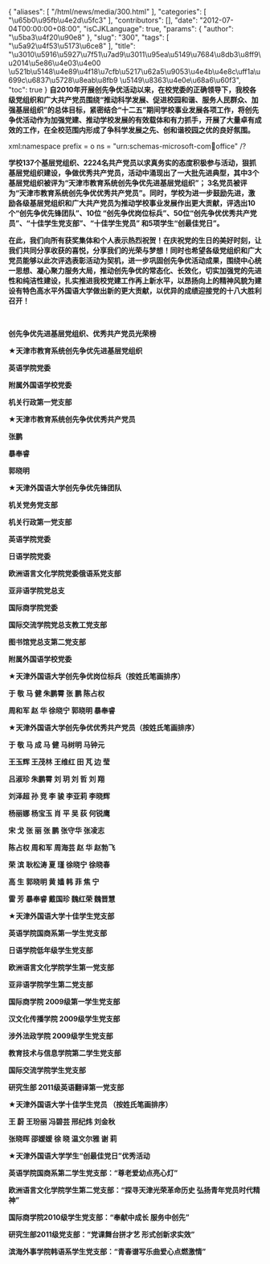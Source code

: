 {
    "aliases": [
        "/html/news/media/300.html"
    ],
    "categories": [
        "\u65b0\u95fb\u4e2d\u5fc3"
    ],
    "contributors": [],
    "date": "2012-07-04T00:00:00+08:00",
    "isCJKLanguage": true,
    "params": {
        "author": "\u5ba3\u4f20\u90e8"
    },
    "slug": "300",
    "tags": [
        "\u5a92\u4f53\u5173\u6ce8"
    ],
    "title": "\u3010\u5916\u5927\u7f51\u7ad9\u3011\u95ea\u5149\u7684\u8db3\u8ff9\u2014\u5e86\u4e03\u4e00 \u521b\u5148\u4e89\u4f18\u7cfb\u5217\u62a5\u9053\u4e4b\u4e8c\uff1a\u699c\u6837\u5728\u8eab\u8fb9 \u5149\u8363\u4e0e\u68a6\u60f3",
    "toc": true
}
**自2010年开展创先争优活动以来，在校党委的正确领导下，我校各级党组织和广大共产党员围绕“推动科学发展、促进校园和谐、服务人民群众、加强基层组织”的总体目标，紧密结合“十二五”期间学校事业发展各项工作，将创先争优活动作为加强党建、推动学校发展的有效载体和有力抓手，开展了大量卓有成效的工作，在全校范围内形成了争科学发展之先、创和谐校园之优的良好氛围。**

xml:namespace prefix = o ns = "urn:schemas-microsoft-com:office:office" /?

**学校137个基层党组织、2224名共产党员以求真务实的态度积极参与活动，狠抓基层党组织建设，争做优秀共产党员，活动中涌现出了一大批先进典型，其中3个基层党组织被评为“天津市教育系统创先争优先进基层党组织”； 3名党员被评为“天津市教育系统创先争优优秀共产党员”。同时，学校为进一步鼓励先进，激励各级基层党组织和广大共产党员为推动学校事业发展作出更大贡献，评选出10个“创先争优先锋团队”、10位 “创先争优岗位标兵”、50位“创先争优优秀共产党员”、“十佳学生党支部”、“十佳学生党员” 和5项学生“创最佳党日”。**

**在此，我们向所有获奖集体和个人表示热烈祝贺！在庆祝党的生日的美好时刻，让我们共同分享收获的喜悦，分享我们的光荣与梦想！同时也希望各级党组织和广大党员能够以此次评选表彰活动为契机，进一步巩固创先争优活动成果，围绕中心统一思想、凝心聚力服务大局，推动创先争优的常态化、长效化，切实加强党的先进性和纯洁性建设，扎实推进我校党建工作再上新水平，以昂扬向上的精神风貌为建设有特色高水平外国语大学做出新的更大贡献，以优异的成绩迎接党的十八大胜利召开！**

 

**创先争优先进基层党组织、优秀共产党员光荣榜**

**★天津市教育系统创先争优先进基层党组织**

**英语学院党委**

**附属外国语学校党委**

**机关行政第一党支部**

**★天津市教育系统创先争优优秀共产党员**

**张鹏**

**暴奉睿**

**郭晓明**

**★天津外国语大学创先争优先锋团队**

**机关党务党支部**

**机关行政第一党支部**

**英语学院党委**

**日语学院党委**

**欧洲语言文化学院党委俄语系党支部**

**亚非语学院党总支**

**国际商学院党委**

**国际交流学院党总支教工党支部**

**图书馆党总支第二党支部**

**附属外国语学校党委**

**★天津外国语大学创先争优岗位标兵（按姓氏笔画排序）**

**于 敬 马 健 朱鹏霄 张 鹏 陈占权**

**周和军 赵 华 徐晓宁 郭晓明 暴奉睿**

**★天津外国语大学创先争优优秀共产党员（按姓氏笔画排序）**

**于 敬 马 成 马 健 马树明 马钟元**

**王玉辉 王茂林 王维红 田 芃 边 莹**

**吕淑珍 朱鹏霄 刘 玥 刘 哲 刘 翔**

**刘泽超 孙 竞 李 骏 李亚莉 李晓辉**

**杨丽娜 杨宝玉 肖 平 吴 荻 何锐鹰**

**宋 戈 张 丽 张 鹏 张守华 张凌志**

**陈占权 周和军 周海芸 赵 华 赵勃飞**

**荣 滨 耿松涛 夏 瑾 徐晓宁 徐晓春**

**高 生 郭晓明 黄 嫱 韩 菲 焦 宁**

**雷 芳 暴奉睿 戴国珍 魏红荣 魏晋慧**

**★天津外国语大学十佳学生党支部**

**英语学院国商系第一学生党支部**

**日语学院低年级学生党支部**

**欧洲语言文化学院学生第一党支部**

**亚非语学院学生第二党支部**

**国际商学院 2009级第一学生党支部**

**汉文化传播学院 2009级学生党支部**

**涉外法政学院 2009级学生党支部**

**教育技术与信息学院第二学生党支部**

**国际交流学院学生党支部**

**研究生部 2011级英语翻译第一党支部**

**★天津外国语大学十佳学生党员 （按姓氏笔画排序）**

**王 蔚 王玢丽 冯碧芸 邢纪炜 刘金秋**

**张晓晖 邵媛媛 徐 晓 温文尔雅 谢 莉**

**★天津外国语大学学生“创最佳党日”优秀活动**

**英语学院国商系第二学生党支部：“尊老爱幼点亮心灯”**

**欧洲语言文化学院学生第二党支部：“探寻天津光荣革命历史 弘扬青年党员时代精神”**

**国际商学院2010级学生党支部：“奉献中成长 服务中创先”**

**研究生部2011级党支部：“党课舞台拼才艺 形式创新求实效”**

**滨海外事学院韩语系学生党支部：“青春谱写乐曲爱心点燃激情”**

